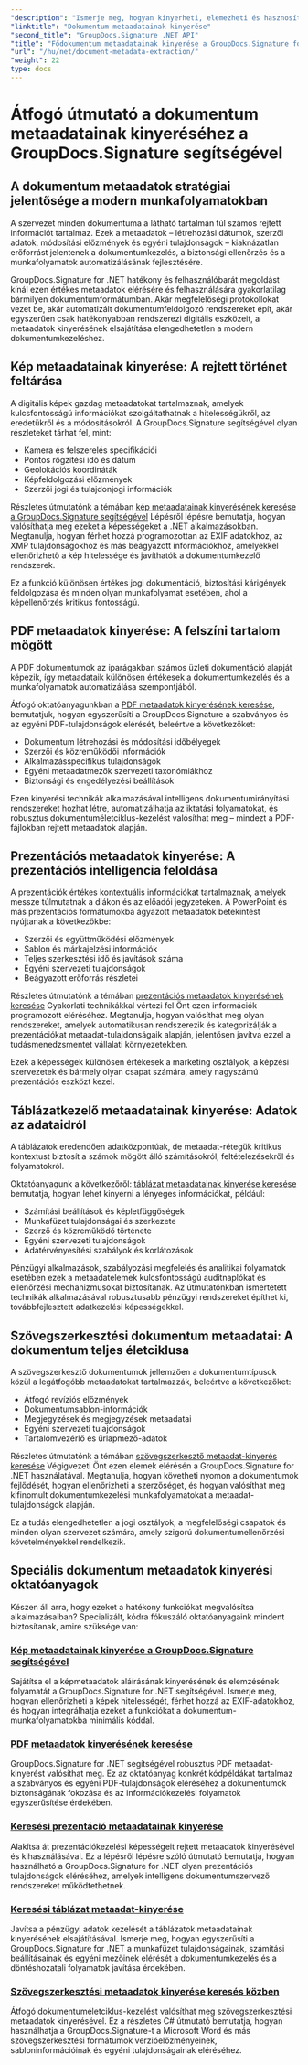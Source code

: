 ```yaml
---
"description": "Ismerje meg, hogyan kinyerheti, elemezheti és hasznosíthatja a dokumentumok metaadatait több fájlformátumban a GroupDocs.Signature for .NET segítségével. Fokozhatja a biztonságot, egyszerűsítheti a munkafolyamatokat, és értékes dokumentumokkal kapcsolatos információkat szerezhet."
"linktitle": "Dokumentum metaadatainak kinyerése"
"second_title": "GroupDocs.Signature .NET API"
"title": "Fődokumentum metaadatainak kinyerése a GroupDocs.Signature for .NET segítségével"
"url": "/hu/net/document-metadata-extraction/"
"weight": 22
type: docs
---
```

# Átfogó útmutató a dokumentum metaadatainak kinyeréséhez a GroupDocs.Signature segítségével

## A dokumentum metaadatok stratégiai jelentősége a modern munkafolyamatokban

A szervezet minden dokumentuma a látható tartalmán túl számos rejtett információt tartalmaz. Ezek a metaadatok – létrehozási dátumok, szerzői adatok, módosítási előzmények és egyéni tulajdonságok – kiaknázatlan erőforrást jelentenek a dokumentumkezelés, a biztonsági ellenőrzés és a munkafolyamatok automatizálásának fejlesztésére.

GroupDocs.Signature for .NET hatékony és felhasználóbarát megoldást kínál ezen értékes metaadatok elérésére és felhasználására gyakorlatilag bármilyen dokumentumformátumban. Akár megfelelőségi protokollokat vezet be, akár automatizált dokumentumfeldolgozó rendszereket épít, akár egyszerűen csak hatékonyabban rendszerezi digitális eszközeit, a metaadatok kinyerésének elsajátítása elengedhetetlen a modern dokumentumkezeléshez.

## Kép metaadatainak kinyerése: A rejtett történet feltárása

A digitális képek gazdag metaadatokat tartalmaznak, amelyek kulcsfontosságú információkat szolgáltathatnak a hitelességükről, az eredetükről és a módosításokról. A GroupDocs.Signature segítségével olyan részleteket tárhat fel, mint:

- Kamera és felszerelés specifikációi
- Pontos rögzítési idő és dátum
- Geolokációs koordináták
- Képfeldolgozási előzmények
- Szerzői jogi és tulajdonjogi információk

Részletes útmutatónk a témában [kép metaadatainak kinyerésének keresése a GroupDocs.Signature segítségével](./search-image-metadata-extraction/) Lépésről lépésre bemutatja, hogyan valósíthatja meg ezeket a képességeket a .NET alkalmazásokban. Megtanulja, hogyan férhet hozzá programozottan az EXIF adatokhoz, az XMP tulajdonságokhoz és más beágyazott információkhoz, amelyekkel ellenőrizhető a kép hitelessége és javíthatók a dokumentumkezelő rendszerek.

Ez a funkció különösen értékes jogi dokumentáció, biztosítási kárigények feldolgozása és minden olyan munkafolyamat esetében, ahol a képellenőrzés kritikus fontosságú.

## PDF metaadatok kinyerése: A felszíni tartalom mögött

A PDF dokumentumok az iparágakban számos üzleti dokumentáció alapját képezik, így metaadataik különösen értékesek a dokumentumkezelés és a munkafolyamatok automatizálása szempontjából.

Átfogó oktatóanyagunkban a [PDF metaadatok kinyerésének keresése](./search-pdf-metadata-extraction/), bemutatjuk, hogyan egyszerűsíti a GroupDocs.Signature a szabványos és az egyéni PDF-tulajdonságok elérését, beleértve a következőket:

- Dokumentum létrehozási és módosítási időbélyegek
- Szerzői és közreműködői információk
- Alkalmazásspecifikus tulajdonságok
- Egyéni metaadatmezők szervezeti taxonómiákhoz
- Biztonsági és engedélyezési beállítások

Ezen kinyerési technikák alkalmazásával intelligens dokumentumirányítási rendszereket hozhat létre, automatizálhatja az iktatási folyamatokat, és robusztus dokumentuméletciklus-kezelést valósíthat meg – mindezt a PDF-fájlokban rejtett metaadatok alapján.

## Prezentációs metaadatok kinyerése: A prezentációs intelligencia feloldása

A prezentációk értékes kontextuális információkat tartalmaznak, amelyek messze túlmutatnak a diákon és az előadói jegyzeteken. A PowerPoint és más prezentációs formátumokba ágyazott metaadatok betekintést nyújtanak a következőkbe:

- Szerzői és együttműködési előzmények
- Sablon és márkajelzési információk
- Teljes szerkesztési idő és javítások száma
- Egyéni szervezeti tulajdonságok
- Beágyazott erőforrás részletei

Részletes útmutatónk a témában [prezentációs metaadatok kinyerésének keresése](./search-presentation-metadata-extraction/) Gyakorlati technikákkal vértezi fel Önt ezen információk programozott eléréséhez. Megtanulja, hogyan valósíthat meg olyan rendszereket, amelyek automatikusan rendszerezik és kategorizálják a prezentációkat metaadat-tulajdonságaik alapján, jelentősen javítva ezzel a tudásmenedzsmentet vállalati környezetekben.

Ezek a képességek különösen értékesek a marketing osztályok, a képzési szervezetek és bármely olyan csapat számára, amely nagyszámú prezentációs eszközt kezel.

## Táblázatkezelő metaadatainak kinyerése: Adatok az adataidról

A táblázatok eredendően adatközpontúak, de metaadat-rétegük kritikus kontextust biztosít a számok mögött álló számításokról, feltételezésekről és folyamatokról.

Oktatóanyagunk a következőről: [táblázat metaadatainak kinyerése keresése](./search-spreadsheet-metadata-extraction/) bemutatja, hogyan lehet kinyerni a lényeges információkat, például:

- Számítási beállítások és képletfüggőségek
- Munkafüzet tulajdonságai és szerkezete
- Szerző és közreműködő története
- Egyéni szervezeti tulajdonságok
- Adatérvényesítési szabályok és korlátozások

Pénzügyi alkalmazások, szabályozási megfelelés és analitikai folyamatok esetében ezek a metaadatelemek kulcsfontosságú auditnaplókat és ellenőrzési mechanizmusokat biztosítanak. Az útmutatónkban ismertetett technikák alkalmazásával robusztusabb pénzügyi rendszereket építhet ki, továbbfejlesztett adatkezelési képességekkel.

## Szövegszerkesztési dokumentum metaadatai: A dokumentum teljes életciklusa

A szövegszerkesztő dokumentumok jellemzően a dokumentumtípusok közül a legátfogóbb metaadatokat tartalmazzák, beleértve a következőket:

- Átfogó revíziós előzmények
- Dokumentumsablon-információk
- Megjegyzések és megjegyzések metaadatai
- Egyéni szervezeti tulajdonságok
- Tartalomvezérlő és űrlapmező-adatok

Részletes útmutatónk a témában [szövegszerkesztő metaadat-kinyerés keresése](./search-word-processing-metadata-extraction/) Végigvezeti Önt ezen elemek elérésén a GroupDocs.Signature for .NET használatával. Megtanulja, hogyan követheti nyomon a dokumentumok fejlődését, hogyan ellenőrizheti a szerzőséget, és hogyan valósíthat meg kifinomult dokumentumkezelési munkafolyamatokat a metaadat-tulajdonságok alapján.

Ez a tudás elengedhetetlen a jogi osztályok, a megfelelőségi csapatok és minden olyan szervezet számára, amely szigorú dokumentumellenőrzési követelményekkel rendelkezik.

## Speciális dokumentum metaadatok kinyerési oktatóanyagok

Készen áll arra, hogy ezeket a hatékony funkciókat megvalósítsa alkalmazásaiban? Specializált, kódra fókuszáló oktatóanyagaink mindent biztosítanak, amire szüksége van:

### [Kép metaadatainak kinyerése a GroupDocs.Signature segítségével](./search-image-metadata-extraction/)
Sajátítsa el a képmetaadatok aláírásának kinyerésének és elemzésének folyamatát a GroupDocs.Signature for .NET segítségével. Ismerje meg, hogyan ellenőrizheti a képek hitelességét, férhet hozzá az EXIF-adatokhoz, és hogyan integrálhatja ezeket a funkciókat a dokumentum-munkafolyamatokba minimális kóddal.

### [PDF metaadatok kinyerésének keresése](./search-pdf-metadata-extraction/)
GroupDocs.Signature for .NET segítségével robusztus PDF metaadat-kinyerést valósíthat meg. Ez az oktatóanyag konkrét kódpéldákat tartalmaz a szabványos és egyéni PDF-tulajdonságok eléréséhez a dokumentumok biztonságának fokozása és az információkezelési folyamatok egyszerűsítése érdekében.

### [Keresési prezentáció metaadatainak kinyerése](./search-presentation-metadata-extraction/)
Alakítsa át prezentációkezelési képességeit rejtett metaadatok kinyerésével és kihasználásával. Ez a lépésről lépésre szóló útmutató bemutatja, hogyan használható a GroupDocs.Signature for .NET olyan prezentációs tulajdonságok eléréséhez, amelyek intelligens dokumentumszervező rendszereket működtethetnek.

### [Keresési táblázat metaadat-kinyerése](./search-spreadsheet-metadata-extraction/)
Javítsa a pénzügyi adatok kezelését a táblázatok metaadatainak kinyerésének elsajátításával. Ismerje meg, hogyan egyszerűsíti a GroupDocs.Signature for .NET a munkafüzet tulajdonságainak, számítási beállításainak és egyéni mezőinek elérését a dokumentumkezelés és a döntéshozatali folyamatok javítása érdekében.

### [Szövegszerkesztési metaadatok kinyerése keresés közben](./search-word-processing-metadata-extraction/)
Átfogó dokumentuméletciklus-kezelést valósíthat meg szövegszerkesztési metaadatok kinyerésével. Ez a részletes C# útmutató bemutatja, hogyan használhatja a GroupDocs.Signature-t a Microsoft Word és más szövegszerkesztési formátumok verzióelőzményeinek, sabloninformációinak és egyéni tulajdonságainak eléréséhez.